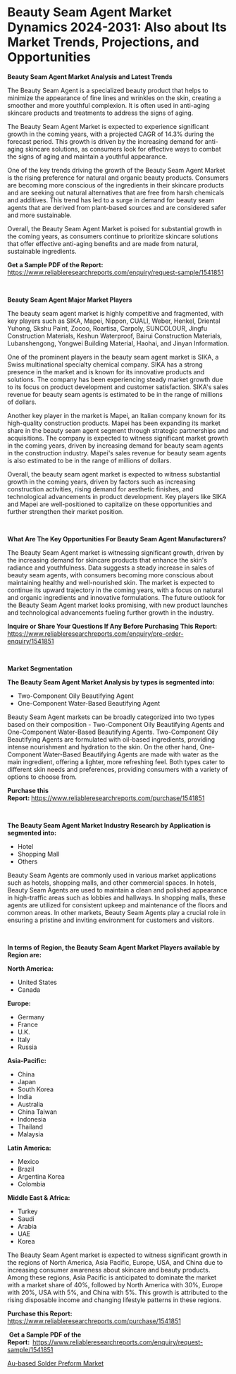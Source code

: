 <p><h1>Beauty Seam Agent Market Dynamics 2024-2031: Also about Its Market Trends, Projections, and Opportunities</h1></p><p><strong>Beauty Seam Agent Market Analysis and Latest Trends</strong></p>
<p><p>The Beauty Seam Agent is a specialized beauty product that helps to minimize the appearance of fine lines and wrinkles on the skin, creating a smoother and more youthful complexion. It is often used in anti-aging skincare products and treatments to address the signs of aging.</p><p>The Beauty Seam Agent Market is expected to experience significant growth in the coming years, with a projected CAGR of 14.3% during the forecast period. This growth is driven by the increasing demand for anti-aging skincare solutions, as consumers look for effective ways to combat the signs of aging and maintain a youthful appearance.</p><p>One of the key trends driving the growth of the Beauty Seam Agent Market is the rising preference for natural and organic beauty products. Consumers are becoming more conscious of the ingredients in their skincare products and are seeking out natural alternatives that are free from harsh chemicals and additives. This trend has led to a surge in demand for beauty seam agents that are derived from plant-based sources and are considered safer and more sustainable.</p><p>Overall, the Beauty Seam Agent Market is poised for substantial growth in the coming years, as consumers continue to prioritize skincare solutions that offer effective anti-aging benefits and are made from natural, sustainable ingredients.</p></p>
<p><strong>Get a Sample PDF of the Report:&nbsp;</strong> <a href="https://www.reliableresearchreports.com/enquiry/request-sample/1541851">https://www.reliableresearchreports.com/enquiry/request-sample/1541851</a></p>
<p>&nbsp;</p>
<p><strong>Beauty Seam Agent Major Market Players</strong></p>
<p><p>The beauty seam agent market is highly competitive and fragmented, with key players such as SIKA, Mapei, Nippon, CUALI, Weber, Henkel, Driental Yuhong, Skshu Paint, Zocoo, Roartisa, Carpoly, SUNCOLOUR, Jingfu Construction Materials, Keshun Waterproof, Bairui Construction Materials, Lubanshengong, Yongwei Building Material, Haohai, and Jinyan Information.</p><p>One of the prominent players in the beauty seam agent market is SIKA, a Swiss multinational specialty chemical company. SIKA has a strong presence in the market and is known for its innovative products and solutions. The company has been experiencing steady market growth due to its focus on product development and customer satisfaction. SIKA's sales revenue for beauty seam agents is estimated to be in the range of millions of dollars.</p><p>Another key player in the market is Mapei, an Italian company known for its high-quality construction products. Mapei has been expanding its market share in the beauty seam agent segment through strategic partnerships and acquisitions. The company is expected to witness significant market growth in the coming years, driven by increasing demand for beauty seam agents in the construction industry. Mapei's sales revenue for beauty seam agents is also estimated to be in the range of millions of dollars.</p><p>Overall, the beauty seam agent market is expected to witness substantial growth in the coming years, driven by factors such as increasing construction activities, rising demand for aesthetic finishes, and technological advancements in product development. Key players like SIKA and Mapei are well-positioned to capitalize on these opportunities and further strengthen their market position.</p></p>
<p>&nbsp;</p>
<p><strong>What Are The Key Opportunities For Beauty Seam Agent Manufacturers?</strong></p>
<p><p>The Beauty Seam Agent market is witnessing significant growth, driven by the increasing demand for skincare products that enhance the skin's radiance and youthfulness. Data suggests a steady increase in sales of beauty seam agents, with consumers becoming more conscious about maintaining healthy and well-nourished skin. The market is expected to continue its upward trajectory in the coming years, with a focus on natural and organic ingredients and innovative formulations. The future outlook for the Beauty Seam Agent market looks promising, with new product launches and technological advancements fueling further growth in the industry.</p></p>
<p><strong>Inquire or Share Your Questions If Any Before Purchasing This Report:</strong> <a href="https://www.reliableresearchreports.com/enquiry/pre-order-enquiry/1541851">https://www.reliableresearchreports.com/enquiry/pre-order-enquiry/1541851</a></p>
<p>&nbsp;</p>
<p><strong>Market Segmentation</strong></p>
<p><strong>The Beauty Seam Agent Market Analysis by types is segmented into:</strong></p>
<p><ul><li>Two-Component Oily Beautifying Agent</li><li>One-Component Water-Based Beautifying Agent</li></ul></p>
<p><p>Beauty Seam Agent markets can be broadly categorized into two types based on their composition - Two-Component Oily Beautifying Agents and One-Component Water-Based Beautifying Agents. Two-Component Oily Beautifying Agents are formulated with oil-based ingredients, providing intense nourishment and hydration to the skin. On the other hand, One-Component Water-Based Beautifying Agents are made with water as the main ingredient, offering a lighter, more refreshing feel. Both types cater to different skin needs and preferences, providing consumers with a variety of options to choose from.</p></p>
<p><strong>Purchase this Report:&nbsp;</strong><a href="https://www.reliableresearchreports.com/purchase/1541851">https://www.reliableresearchreports.com/purchase/1541851</a></p>
<p>&nbsp;</p>
<p><strong>The Beauty Seam Agent Market Industry Research by Application is segmented into:</strong></p>
<p><ul><li>Hotel</li><li>Shopping Mall</li><li>Others</li></ul></p>
<p><p>Beauty Seam Agents are commonly used in various market applications such as hotels, shopping malls, and other commercial spaces. In hotels, Beauty Seam Agents are used to maintain a clean and polished appearance in high-traffic areas such as lobbies and hallways. In shopping malls, these agents are utilized for consistent upkeep and maintenance of the floors and common areas. In other markets, Beauty Seam Agents play a crucial role in ensuring a pristine and inviting environment for customers and visitors.</p></p>
<p>&nbsp;</p>
<p><strong>In terms of Region, the Beauty Seam Agent Market Players available by Region are:</strong></p>
<p>
    <p> <strong> North America: </strong>
        <ul>
            <li>United States</li>
            <li>Canada</li>
        </ul>
        </p> 
    <p> <strong> Europe: </strong>
        <ul>
            <li>Germany</li>
            <li>France</li>
            <li>U.K.</li>
            <li>Italy</li>
            <li>Russia</li>
        </ul>
        </p> 
    <p> <strong> Asia-Pacific: </strong>
        <ul>
            <li>China</li>
            <li>Japan</li>
            <li>South Korea</li>
            <li>India</li>
            <li>Australia</li>
            <li>China Taiwan</li>
            <li>Indonesia</li>
            <li>Thailand</li>
            <li>Malaysia</li>
        </ul>
        </p> 
    <p> <strong> Latin America: </strong>
        <ul>
            <li>Mexico</li>
            <li>Brazil</li>
            <li>Argentina Korea</li>
            <li>Colombia</li>
        </ul>
        </p> 
    <p> <strong> Middle East & Africa: </strong>
        <ul>
            <li>Turkey</li>
            <li>Saudi</li>
            <li>Arabia</li>
            <li>UAE</li>
            <li>Korea</li>
        </ul>
    </p>
    </p>
<p><p>The Beauty Seam Agent market is expected to witness significant growth in the regions of North America, Asia Pacific, Europe, USA, and China due to increasing consumer awareness about skincare and beauty products. Among these regions, Asia Pacific is anticipated to dominate the market with a market share of 40%, followed by North America with 30%, Europe with 20%, USA with 5%, and China with 5%. This growth is attributed to the rising disposable income and changing lifestyle patterns in these regions.</p></p>
<p><strong>Purchase this Report: </strong><a href="https://www.reliableresearchreports.com/purchase/1541851">https://www.reliableresearchreports.com/purchase/1541851</a></p>
<p>&nbsp;<strong>Get a Sample PDF of the Report:&nbsp;&nbsp;</strong><a href="https://www.reliableresearchreports.com/enquiry/request-sample/1541851">https://www.reliableresearchreports.com/enquiry/request-sample/1541851</a></p>
<p><strong></strong></p>
<p><p><a href="https://meowing-canidae-761.notion.site/Global-Au-based-Solder-Preform-Market-Size-and-Market-Trends-Insights-and-Projections-from-2024-to--b5aed0c05f9c4a2e9045482e52dce5e6">Au-based Solder Preform Market</a></p></p>
